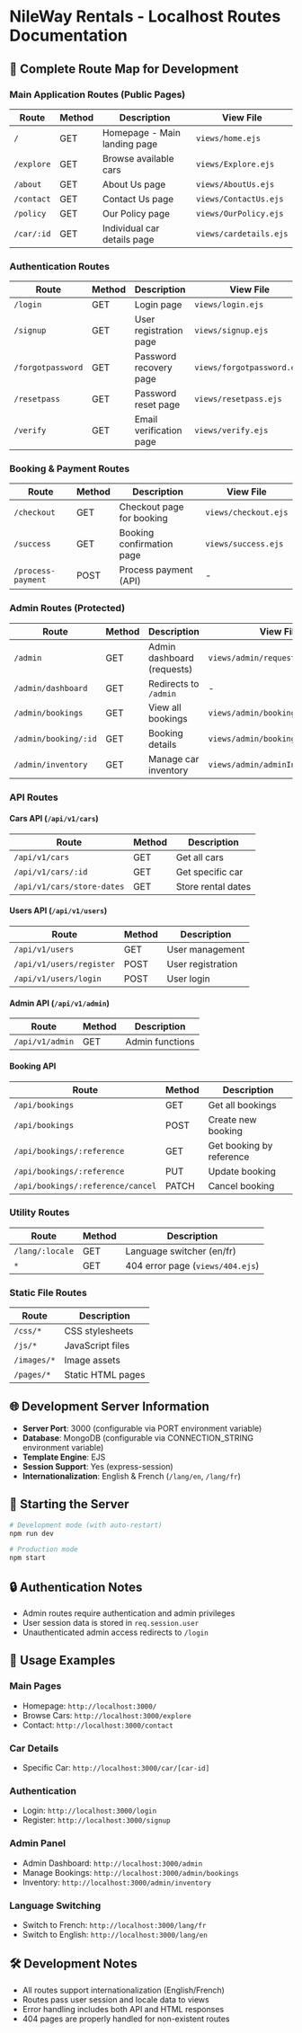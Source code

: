 # NileWay Rentals - Localhost Routes Documentation

## 🚗 Complete Route Map for Development

### Main Application Routes (Public Pages)

| Route | Method | Description | View File |
|-------|--------|-------------|-----------|
| `/` | GET | Homepage - Main landing page | `views/home.ejs` |
| `/explore` | GET | Browse available cars | `views/Explore.ejs` |
| `/about` | GET | About Us page | `views/AboutUs.ejs` |
| `/contact` | GET | Contact Us page | `views/ContactUs.ejs` |
| `/policy` | GET | Our Policy page | `views/OurPolicy.ejs` |
| `/car/:id` | GET | Individual car details page | `views/cardetails.ejs` |

### Authentication Routes

| Route | Method | Description | View File |
|-------|--------|-------------|-----------|
| `/login` | GET | Login page | `views/login.ejs` |
| `/signup` | GET | User registration page | `views/signup.ejs` |
| `/forgotpassword` | GET | Password recovery page | `views/forgotpassword.ejs` |
| `/resetpass` | GET | Password reset page | `views/resetpass.ejs` |
| `/verify` | GET | Email verification page | `views/verify.ejs` |

### Booking & Payment Routes

| Route | Method | Description | View File |
|-------|--------|-------------|-----------|
| `/checkout` | GET | Checkout page for booking | `views/checkout.ejs` |
| `/success` | GET | Booking confirmation page | `views/success.ejs` |
| `/process-payment` | POST | Process payment (API) | - |

### Admin Routes (Protected)

| Route | Method | Description | View File |
|-------|--------|-------------|-----------|
| `/admin` | GET | Admin dashboard (requests) | `views/admin/requests.ejs` |
| `/admin/dashboard` | GET | Redirects to `/admin` | - |
| `/admin/bookings` | GET | View all bookings | `views/admin/bookings.ejs` |
| `/admin/booking/:id` | GET | Booking details | `views/admin/booking_details.ejs` |
| `/admin/inventory` | GET | Manage car inventory | `views/admin/adminInventory.ejs` |

### API Routes

#### Cars API (`/api/v1/cars`)
| Route | Method | Description |
|-------|--------|-------------|
| `/api/v1/cars` | GET | Get all cars |
| `/api/v1/cars/:id` | GET | Get specific car |
| `/api/v1/cars/store-dates` | GET | Store rental dates |

#### Users API (`/api/v1/users`)
| Route | Method | Description |
|-------|--------|-------------|
| `/api/v1/users` | GET | User management |
| `/api/v1/users/register` | POST | User registration |
| `/api/v1/users/login` | POST | User login |

#### Admin API (`/api/v1/admin`)
| Route | Method | Description |
|-------|--------|-------------|
| `/api/v1/admin` | GET | Admin functions |

#### Booking API
| Route | Method | Description |
|-------|--------|-------------|
| `/api/bookings` | GET | Get all bookings |
| `/api/bookings` | POST | Create new booking |
| `/api/bookings/:reference` | GET | Get booking by reference |
| `/api/bookings/:reference` | PUT | Update booking |
| `/api/bookings/:reference/cancel` | PATCH | Cancel booking |

### Utility Routes

| Route | Method | Description |
|-------|--------|-------------|
| `/lang/:locale` | GET | Language switcher (en/fr) |
| `*` | GET | 404 error page (`views/404.ejs`) |

### Static File Routes

| Route | Description |
|-------|-------------|
| `/css/*` | CSS stylesheets |
| `/js/*` | JavaScript files |
| `/images/*` | Image assets |
| `/pages/*` | Static HTML pages |

## 🌐 Development Server Information

- **Server Port**: 3000 (configurable via PORT environment variable)
- **Database**: MongoDB (configurable via CONNECTION_STRING environment variable)
- **Template Engine**: EJS
- **Session Support**: Yes (express-session)
- **Internationalization**: English & French (`/lang/en`, `/lang/fr`)

## 🚀 Starting the Server

```bash
# Development mode (with auto-restart)
npm run dev

# Production mode
npm start
```

## 🔒 Authentication Notes

- Admin routes require authentication and admin privileges
- User session data is stored in `req.session.user`
- Unauthenticated admin access redirects to `/login`

## 📱 Usage Examples

### Main Pages
- Homepage: `http://localhost:3000/`
- Browse Cars: `http://localhost:3000/explore`
- Contact: `http://localhost:3000/contact`

### Car Details
- Specific Car: `http://localhost:3000/car/[car-id]`

### Authentication
- Login: `http://localhost:3000/login`
- Register: `http://localhost:3000/signup`

### Admin Panel
- Admin Dashboard: `http://localhost:3000/admin`
- Manage Bookings: `http://localhost:3000/admin/bookings`
- Inventory: `http://localhost:3000/admin/inventory`

### Language Switching
- Switch to French: `http://localhost:3000/lang/fr`
- Switch to English: `http://localhost:3000/lang/en`

## 🛠️ Development Notes

- All routes support internationalization (English/French)
- Routes pass user session and locale data to views
- Error handling includes both API and HTML responses
- 404 pages are properly handled for non-existent routes 